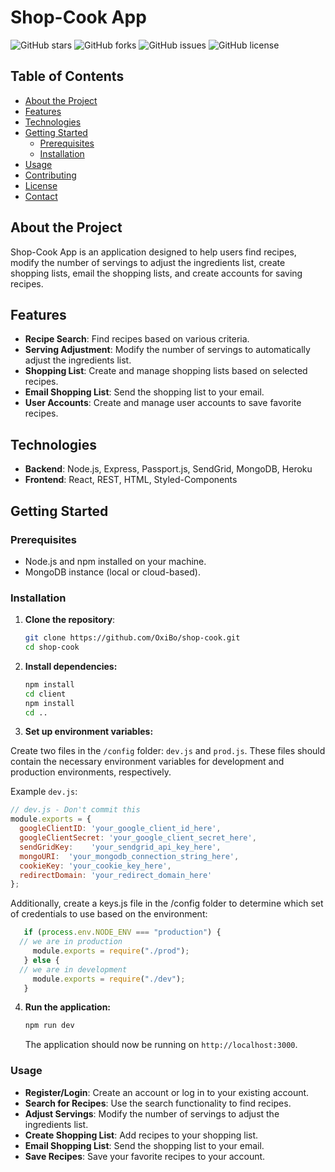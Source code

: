 # Shop-Cook App

![GitHub stars](https://img.shields.io/github/stars/OxiBo/shop-cook)
![GitHub forks](https://img.shields.io/github/forks/OxiBo/shop-cook)
![GitHub issues](https://img.shields.io/github/issues/OxiBo/shop-cook)
![GitHub license](https://img.shields.io/github/license/OxiBo/shop-cook)

## Table of Contents

- [About the Project](#about-the-project)
- [Features](#features)
- [Technologies](#technologies)
- [Getting Started](#getting-started)
  - [Prerequisites](#prerequisites)
  - [Installation](#installation)
- [Usage](#usage)
- [Contributing](#contributing)
- [License](#license)
- [Contact](#contact)

## About the Project

Shop-Cook App is an application designed to help users find recipes, modify the number of servings to adjust the ingredients list, create shopping lists, email the shopping lists, and create accounts for saving recipes.

## Features

- **Recipe Search**: Find recipes based on various criteria.
- **Serving Adjustment**: Modify the number of servings to automatically adjust the ingredients list.
- **Shopping List**: Create and manage shopping lists based on selected recipes.
- **Email Shopping List**: Send the shopping list to your email.
- **User Accounts**: Create and manage user accounts to save favorite recipes.

## Technologies

- **Backend**: Node.js, Express, Passport.js, SendGrid, MongoDB, Heroku
- **Frontend**: React, REST, HTML, Styled-Components

## Getting Started

### Prerequisites

- Node.js and npm installed on your machine.
- MongoDB instance (local or cloud-based).

### Installation

1. **Clone the repository**:
   ```sh
   git clone https://github.com/OxiBo/shop-cook.git
   cd shop-cook

2. **Install dependencies:**

    ```sh
    npm install 
    cd client
    npm install
    cd ..
    ```
3. **Set up environment variables:**

Create two files in the `/config` folder: `dev.js` and `prod.js`. These files should contain the necessary environment variables for development and production environments, respectively.

Example `dev.js`:
   ```js
   // dev.js - Don't commit this
   module.exports = {
     googleClientID: 'your_google_client_id_here',
     googleClientSecret: 'your_google_client_secret_here',
     sendGridKey:    'your_sendgrid_api_key_here',
     mongoURI:  'your_mongodb_connection_string_here',
     cookieKey: 'your_cookie_key_here',
     redirectDomain: 'your_redirect_domain_here'
   };
   ```


Additionally, create a keys.js file in the /config folder to determine which set of credentials to use based on the environment:
```js
   if (process.env.NODE_ENV === "production") {
  // we are in production
     module.exports = require("./prod");
   } else {
  // we are in development
     module.exports = require("./dev");
   }
   ```


4. **Run the application:**

    ```sh
    npm run dev
    ```

    The application should now be running on `http://localhost:3000`.


### Usage

- **Register/Login**: Create an account or log in to your existing account.
- **Search for Recipes**: Use the search functionality to find recipes.
- **Adjust Servings**: Modify the number of servings to adjust the ingredients list.
- **Create Shopping List**: Add recipes to your shopping list.
- **Email Shopping List**: Send the shopping list to your email.
- **Save Recipes**: Save your favorite recipes to your account.

